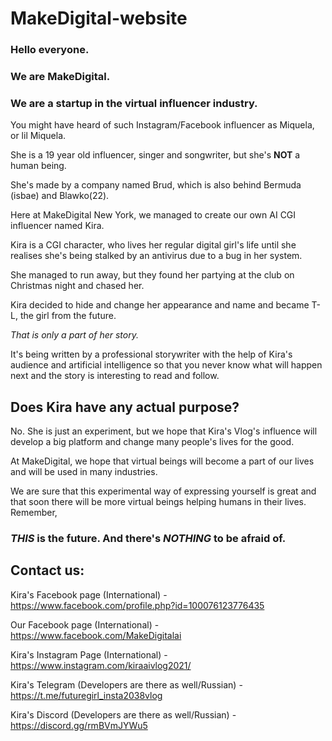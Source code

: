 # MakeDigital-website
### Hello everyone.
### We are MakeDigital.
### We are a startup in the virtual influencer industry.
You might have heard of such Instagram/Facebook influencer as Miquela, or lil Miquela.

She is a 19 year old influencer, singer and songwriter, but she's **NOT** a human being.

She's made by a company named Brud, which is also behind Bermuda (isbae) and Blawko(22).

Here at MakeDigital New York, we managed to create our own AI CGI influencer named Kira.

Kira is a CGI character, who lives her regular digital girl's life until she realises she's being stalked by an antivirus due to a bug in her system.

She managed to run away, but they found her partying at the club on Christmas night and chased her.

Kira decided to hide and change her appearance and name and became T-L, the girl from the future.

*That is only a part of her story.*

It's being written by a professional storywriter with the help of Kira's audience and artificial intelligence so that you never know what will happen next and the story is interesting to read and follow.

## Does Kira have any actual purpose?
No. She is just an experiment, but we hope that Kira's Vlog's influence will develop a big platform and change many people's lives for the good.

At MakeDigital, we hope that virtual beings will become a part of our lives and will be used in many industries. 

We are sure that this experimental way of expressing yourself is great and that soon there will be more virtual beings helping humans in their lives. Remember,

### ***THIS*** is the future. And there's ***NOTHING*** to be afraid of.

## Contact us:

Kira's Facebook page (International) - https://www.facebook.com/profile.php?id=100076123776435

Our Facebook page (International) - https://www.facebook.com/MakeDigitalai

Kira's Instagram Page (International) - https://www.instagram.com/kiraaivlog2021/

Kira's Telegram (Developers are there as well/Russian) - https://t.me/futuregirl_insta2038vlog

Kira's Discord (Developers are there as well/Russian) - https://discord.gg/rmBVmJYWu5
